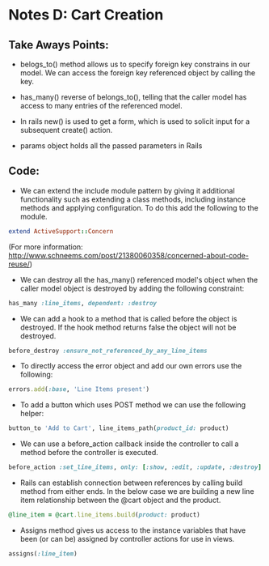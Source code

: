 Notes D: Cart Creation
====================================

Take Aways Points:
------------------

* belogs_to() method allows us to specify foreign key constrains in our model. We can access the foreign key referenced object by calling the key.

* has_many() reverse of belongs_to(), telling that the caller model has access to many entries of the referenced model.

* In rails new() is used to get a form, which is used to solicit input for a subsequent create() action.

* params object holds all the passed parameters in Rails

Code:
-----

* We can extend the include module pattern by giving it additional functionality such as extending a class methods, including instance methods and applying configuration. To do this add the following to the module.
```ruby
extend ActiveSupport::Concern
```
(For more information: http://www.schneems.com/post/21380060358/concerned-about-code-reuse/)

* We can destroy all the has_many() referenced model's object when the caller model object is destroyed by adding the following constraint:
```ruby
has_many :line_items, dependent: :destroy
```

* We can add a hook to a method that is called before the object is destroyed. If the hook method returns false the object will not be destroyed.
```ruby
before_destroy :ensure_not_referenced_by_any_line_items
```

* To directly access the error object and add our own errors use the following:
```ruby
errors.add(:base, 'Line Items present')
```

* To add a button which uses POST method we can use the following helper:
```ruby
button_to 'Add to Cart', line_items_path(product_id: product)
```

* We can use a before_action callback inside the controller to call a method before the controller is executed.
```ruby
before_action :set_line_items, only: [:show, :edit, :update, :destroy]
```

* Rails can establish connection between references by calling build method from either ends. In the below case we are building a new line item relationship between the @cart object and the product.
```ruby
@line_item = @cart.line_items.build(product: product)
```

* Assigns method gives us access to the instance variables that have been (or can be) assigned by controller actions for use in views.
```ruby
assigns(:line_item)
```

